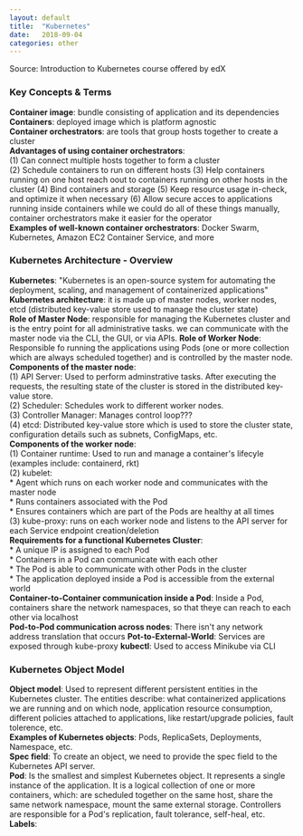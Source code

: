 ```yaml
---
layout: default
title:  "Kubernetes"
date:   2018-09-04 
categories: other
---
```


Source: Introduction to Kubernetes course offered by edX

### Key Concepts & Terms

<b>Container image</b>: bundle consisting of application and its dependencies  
<b>Containers</b>: deployed image which is platform agnostic  
<b>Container orchestrators</b>: are tools that group hosts together to create a cluster  
<b>Advantages of using container orchestrators</b>:  
  (1) Can connect multiple hosts together to form a cluster  
  (2) Schedule containers to run on different hosts
  (3) Help containers running on one host reach oout to containers running on other hosts in the cluster
  (4) Bind containers and storage
  (5) Keep resource usage in-check, and optimize it when necessary
  (6) Allow secure acces to applications running inside containers
  while we could do all of these things manually, container orchestrators make it easier for the operator    
<b>Examples of well-known container orchestrators</b>: Docker Swarm, Kubernetes, Amazon EC2 Container Service, and more  

### Kubernetes Architecture - Overview
<b>Kubernetes</b>: "Kubernetes is an open-source system for automating the deployment, scaling, and management of containerized applications"  
<b>Kubernetes architecture</b>: it is made up of master nodes, worker nodes, etcd (distributed key-value store used to manage the cluster state)  
<b>Role of Master Node</b>: responsible for managing the Kubernetes cluster and is the entry point for all administrative tasks. we can communicate with the master node via the CLI, the GUI, or via APIs.
<b>Role of Worker Node</b>: Responsible fo running the applications using Pods (one or more collection which are always scheduled together) and is controlled by the master node.
<b>Components of the master node</b>:  
  (1) API Server: Used to perform adminstrative tasks. After executing the requests, the resulting state of the cluster is stored in the distributed key-value store.  
  (2) Scheduler: Schedules work to different worker nodes.  
  (3) Controller Manager: Manages control loop???  
  (4) etcd: Distributed key-value store which is used to store the cluster state, configuration details such as subnets, ConfigMaps, etc.  
<b>Components of the worker node</b>:  
  (1) Container runtime: Used to run and manage a container's lifecyle (examples include: containerd, rkt)  
  (2) kubelet:  
    * Agent which runs on each worker node and communicates with the master node  
    * Runs containers associated with the Pod  
    * Ensures containers which are part of the Pods are healthy at all times  
  (3) kube-proxy: runs on each worker node and listens to the API server for each Service endpoint creation/deletion  
<b>Requirements for a functional Kubernetes Cluster</b>:  
    * A unique IP is assigned to each Pod  
    * Containers in a Pod can communicate with each other   
    * The Pod is able to communicate with other Pods in the cluster  
    * The application deployed inside a Pod is accessible from the external world  
<b>Container-to-Container communication inside a Pod</b>: Inside a Pod, containers share the network namespaces, so that theye can reach to each other via localhost  
<b>Pod-to-Pod communication across nodes</b>:  There isn't any network address translation that occurs
<b>Pot-to-External-World</b>: Services are exposed through kube-proxy 
<b>kubectl</b>: Used to access Minikube via CLI
   
### Kubernetes Object Model
<b>Object model</b>: Used to represent different persistent entities in the Kubernetes cluster. The entities describe: what containerized applications we are running and on which node, application resource consumption, different policies attached to applications, like restart/upgrade policies, fault tolerence, etc.  
<b>Examples of Kubernetes objects</b>: Pods, ReplicaSets, Deployments, Namespace, etc.  
<b>Spec field</b>: To create an object, we need to provide the spec field to the Kubernetes API server.  
<b>Pod</b>: Is the smallest and simplest Kubernetes object. It represents a single instance of the application. It is a logical collection of one or more containers, which: are scheduled together on the same host, share the same network namespace, mount the same external storage. Controllers are responsible for a Pod's replication, fault tolerance, self-heal, etc.  
<b>Labels</b>: